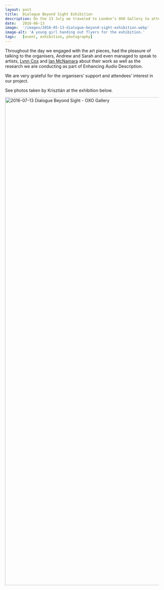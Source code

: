 ```yaml
---
layout: post
title:  Dialogue Beyond Sight Exhibition
description: On the 13 July we traveled to London’s OXO Gallery to attend the first day of the Dialogue Beyond Sight (DBS) event. DBS is a multi-sensory exhibition featuring works by visually impaired artists and performers. 
date:   2016-06-13
image:  '/images/2016-05-13-dialogue-beyond-sight-exhibition.webp'
image-alt: 'A young girl handing out flyers for the exhibition.'
tags:   [event, exhibition, photography]
---
```


Throughout the day we engaged with the art pieces, had the pleasure of talking to the organisers, Andrew and Sarah and even managed to speak to artists, [Lynn Cox](https://www.artscoachingtraining.com/) and [Ian McNamara](https://www.linkedin.com/in/ian-mcnamara-4b7b4465/) about their work as well as the research we are conducting as part of Enhancing Audio Description.

We are very grateful for the organisers’ support and attendees’ interest in our project.

See photos taken by Krisztián at the exhibition below. 

<a data-flickr-embed="true" title="Flickr images" href="https://www.flickr.com/photos/tedor/albums/72157671216242465" title="2016-07-13 Dialogue Beyond Sight - OXO Gallery"><img src="https://live.staticflickr.com/8729/27768264564_4913ea0242_h.webp" width="1200" height="1600" alt="2016-07-13 Dialogue Beyond Sight - OXO Gallery"></a><script async src="//embedr.flickr.com/assets/client-code.js" charset="utf-8"></script>